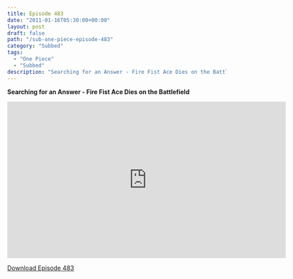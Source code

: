 ```yaml
---
title: Episode 483
date: "2011-01-16T05:30:00+00:00"
layout: post
draft: false
path: "/sub-one-piece-episode-483"
category: "Subbed"
tags:
  - "One Piece"
  - "Subbed"
description: "Searching for an Answer - Fire Fist Ace Dies on the Battlefield"
---
```


**Searching for an Answer - Fire Fist Ace Dies on the Battlefield**

<iframe width="640" height="360" src="https://www.rapidvideo.com/e/G6FRPEXZNZ" frameborder="0" marginwidth=0 marginheight=0 scrolling=no allowfullscreen></iframe>

<a href="http://ouo.io/qs/eCodkFEQ?s=https://rapidvid.to/d/https://www.rapidvideo.com/e/G6FRPEXZNZ">Download Episode 483</a>
